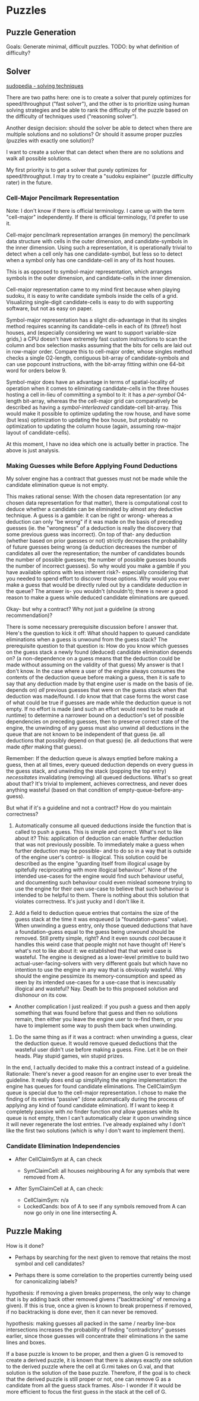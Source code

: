 # Puzzles

## Puzzle Generation

Goals: Generate minimal, difficult puzzles. TODO: by what definition of difficulty?

## Solver

[sudopedia - solving techniques](https://www.sudopedia.org/wiki/Solving_Technique)

There are two paths here: one is to create a solver that purely optimizes for speed/throughput ("fast solver"), and the other is to prioritize using human solving strategies and be able to rank the difficulty of the puzzle based on the difficulty of techniques used ("reasoning solver").

Another design decision: should the solver be able to detect when there are multiple solutions and no solutions? Or should it assume proper puzzles (puzzles with exactly one solution)?

I want to create a solver that can detect when there are no solutions and walk all possible solutions.

My first priority is to get a solver that purely optimizes for speed/throughput. I may try to create a "sudoku explainer" (puzzle difficulty rater) in the future.

### Cell-Major Pencilmark Representation

Note: I don't know if there is official terminology. I came up with the term "cell-major" independently. If there is official terminology, I'd prefer to use it.

Cell-major pencilmark representation arranges (in memory) the pencilmark data structure with cells in the outer dimension, and candidate-symbols in the inner dimension. Using such a representation, it is operationally trivial to detect when a cell only has one candidate-symbol, but less so to detect when a symbol only has one candidate-cell in any of its host houses.

This is as opposed to symbol-major representation, which arranges symbols in the outer dimension, and candidate-cells in the inner dimension.

Cell-major representation came to my mind first because when playing sudoku, it is easy to write candidate symbols inside the cells of a grid. Visualizing single-digit candidate-cells is easy to do with supporting software, but not as easy on paper.

Symbol-major representation has a slight _dis_-advantage in that its singles method requires scanning its candidate-cells in each of its (_three!_) host houses, and (especially considering we want to support variable-size grids,) a CPU doesn't have extremely fast custom instructions to scan the column and box selection masks assuming that the bits for cells are laid out in row-major order. Compare this to cell-major order, whose singles method checks a single O2-length, contiguous bit-array of candidate-symbols and can use popcount instructions, with the bit-array fitting within one 64-bit word for orders below 9.

Symbol-major does have an advantage in terms of spatial-locality of operation when it comes to eliminating candidate-cells in the three houses hosting a cell in-lieu of committing a symbol to it: it has a _per-symbol_ O4-length bit-array, whereas the the cell-major grid can comparatively be described as having a _symbol-interleaved_ candidate-cell bit-array. This would make it possible to optimize updating the row house, and have some (but less) optimization to updating the box house, but probably no optimization to updating the column house (again, assuming row-major layout of candidate-cells).

At this moment, I have no idea which one is actually better in practice. The above is just analysis.

### Making Guesses while Before Applying Found Deductions

My solver engine has a contract that guesses must not be made while the candidate elimination queue is not empty.

This makes rational sense: With the chosen data representation (or any chosen data representation for that matter), there is computational cost to deduce whether a candidate can be eliminated by almost any deductive technique. A guess is a gamble: it can be right or wrong- whereas a deduction can only "be wrong" if it was made on the basis of preceding guesses (ie. the "wrongness" of a deduction is really the discovery that some previous guess was incorrect). On top of that- any deduction (whether based on prior guesses or not) strictly decreases the probability of future guesses being wrong (a deduction decreases the number of candidates all over the representation; the number of candidates bounds the number of possible guesses; the number of possible guesses bounds the number of incorrect guesses). So why would you make a gamble if you have available options with less inherent risk?- especially considering that you needed to spend effort to discover those options. Why would you ever make a guess that would be directly ruled out by a candidate deduction in the queue? The answer is- you wouldn't (shouldn't); there is never a good reason to make a guess while deduced candidate eliminations are queued.

Okay- but why a contract? Why not just a guideline (a strong recommendation)?

There is some necessary prerequisite discussion before I answer that. Here's the question to kick it off: What should happen to queued candidate eliminations when a guess is unwound from the guess stack? The prerequisite question to that question is: How do you know which guesses on the guess stack a newly found (deduced) candidate elimination depends on? (a non-dependence on a guess means that the deduction could be made without assuming on the validity of that guess) My answer is that I don't know. In the case where a user of the engine always consumes the contents of the deduction queue before making a guess, then it is safe to say that any deduction made by that engine user is made on the basis of (ie. depends on) _all_ previous guesses that were on the guess stack when that deduction was made/found. I _do_ know that that case forms the worst case of what could be true if guesses are made while the deduction queue is not empty. If no effort is made (and such an effort would need to be made at runtime) to determine a narrower bound on a deduction's set of possible dependencies on preceding guesses, then to preserve correct state of the engine, the unwinding of any guess must also unwind all deductions in the queue that are not known to be independent of that guess (ie. all deductions that possibly depend on that guess) (ie. all deductions that were made _after_ making that guess).

Remember: If the deduction queue is always emptied before making a guess, then at all times, every queued deduction depends on every guess in the guess stack, and unwinding the stack (popping the top entry) _necessitates_ invalidating (removing) all queued deductions. What's so great about that? It's trivial to implement, achieves correctness, and never does anything wasteful (based on that condition of empty-queue-before-any-guess).

But what if it's a guideline and not a contract? How do you maintain correctness?

1. Automatically consume all queued deductions inside the function that is called to push a guess. This is simple and correct. What's not to like about it? This: application of deduction can enable further deduction that was not previously possible. To immediately make a guess when further deduction may be possible- and to do so in a way that is outside of the engine user's control- is illogical. This solution could be described as the engine "guarding itself from illogical usage by spitefully reciprocating with more illogical behaviour". None of the intended use-cases for the engine would find such behaviour useful, and documenting such behaviour could even mislead someone trying to use the engine for their own use-case to believe that such behaviour is intended to be helpful to them. There is nothing about this solution that violates correctness. It's just yucky and I don't like it.

1. Add a field to deduction queue entries that contains the size of the guess stack at the time it was enqueued (a "foundation-guess" value). When unwinding a guess entry, only those queued deductions that have a foundation-guess equal to the guess being unwound should be removed. Still pretty simple, right? And it even sounds _cool_ because it handles this weird case that people might not have thought of! Here's what's not to like about it: we established that that weird case is wasteful. The engine is designed as a lower-level primitive to build two actual-user-facing-solvers with very different goals but which have no intention to use the engine in any way that is obviously wasteful. Why should the engine pessimize its memory-consumption and speed as seen by its intended use-cases for a use-case that is inexcusably illogical and wasteful? Nay. Death be to this proposed solution and dishonour on its cow.
  - Another complication I just realized: if you push a guess and then apply something that was found before that guess and then no solutions remain, then either you leave the engine user to re-find them, or you have to implement some way to push them back when unwinding.

1. Do the same thing as if it was a contract: when unwinding a guess, clear the deduction queue. It would remove queued deductions that the wasteful user didn't use before making a guess. Fine. Let it be on their heads. Play stupid games, win stupid prizes.

In the end, I actually decided to make this a contract instead of a guideline. Rationale: There's never a good reason for an engine user to ever break the guideline. It really does end up simplifying the engine implementation: the engine has queues for found candidate eliminations. The CellClaimSym queue is special due to the cell-major representation. I chose to make the finding of its entries "passive" (done automatically during the process of applying any kind of found candidate elimination). If I want to keep it completely passive with _no_ finder function _and_ allow guesses while its queue is not empty, then I can't automatically clear it upon unwinding since it will never regenerate the lost entries. I've already explained why I don't like the first two solutions (which is why I don't want to implement them).

### Candidate Elimination Independencies

- After CellClaimSym at A, can check
  - SymClaimCell: all houses neighbouring A for any symbols that were removed from A.

- After SymClaimCell at A, can check:
  - CellClaimSym: n/a
  - LockedCands: box of A to see if any symbols removed from A can now go only in one line intersecting A.

## Puzzle Making

How is it done?

- Perhaps by searching for the next given to remove that retains the most symbol and cell candidates?

- Perhaps there is some correlation to the properties currently being used for canonicalizing labels?

hypothesis: if removing a given breaks properness, the only way to change that is by adding back other removed givens ("backtracking" of removing a given). If this is true, once a given is known to break properness if removed, if no backtracking is done ever, then it can never be removed.

hypothesis: making guesses all packed in the same / nearby line-box intersections increases the probability of finding "contradictory" guesses earlier, since those guesses will concentrate their eliminations in the same lines and boxes.

If a base puzzle is known to be proper, and then a given G is removed to create a derived puzzle, it is known that there is always exactly one solution to the derived puzzle where the cell at G.rmi takes on G.val, and that solution is the solution of the base puzzle. Therefore, if the goal is to check that the derived puzzle is still proper or not, one can remove G as a candidate from all the guess stack frames. Also- I wonder if it would be more efficient to focus the first guess in the stack at the cell of G.